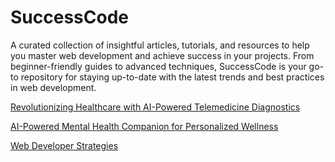 # SuccessCode
A curated collection of insightful articles, tutorials, and resources to help you master web development and achieve success in your projects. From beginner-friendly guides to advanced techniques, SuccessCode is your go-to repository for staying up-to-date with the latest trends and best practices in web development.

[Revolutionizing Healthcare with AI-Powered Telemedicine Diagnostics](sc3/Readme.md)

[AI-Powered Mental Health Companion for Personalized Wellness](sc2/Readme.md)

[Web Developer Strategies](sc1/Readme.md)
